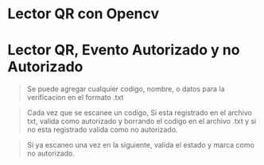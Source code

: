 # Lector QR con Opencv

# Lector QR, Evento Autorizado y no Autorizado
> Se puede agregar cualquier codigo, nombre, o datos para la verificacion en el formato .txt


> Cada vez que se escanee un codigo, Si esta registrado en el archivo txt, valida como autorizado y borrando el codigo en el archivo .txt y si no esta registrado valida como no autorizado.

> Si ya escaneo una vez en la siguiente, valida el estado y marca como no autorizado.
